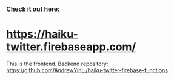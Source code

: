 ### Check it out here:

# https://haiku-twitter.firebaseapp.com/

This is the frontend. Backend repository: https://github.com/AndrewYinLi/haiku-twitter-firebase-functions
